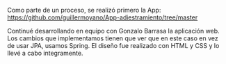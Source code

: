 Como parte de un proceso, se realizó primero la App: https://github.com/guillermoyano/App-adiestramiento/tree/master

Continué desarrollando en equipo con Gonzalo Barrasa la aplicación web. Los cambios que implementamos tienen que ver que en este caso en vez de usar JPA, usamos Spring.
El diseño fue realizado con HTML y CSS y lo llevé a cabo integramente.
